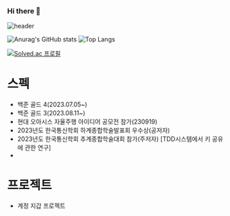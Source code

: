 ### Hi there 👋

<!--
**Vak-kas/Vak-kas** is a ✨ _special_ ✨ repository because its `README.md` (this file) appears on your GitHub profile.

Here are some ideas to get you started:

- 🔭 I’m currently working on ...
- 🌱 I’m currently learning ...
- 👯 I’m looking to collaborate on ...
- 🤔 I’m looking for help with ...
- 💬 Ask me about ...
- 📫 How to reach me: ...
- 😄 Pronouns: ...
- ⚡ Fun fact: ...
-->

![header](https://capsule-render.vercel.app/api?type=wave&color=auto&height=300&section=header&text=capsule%20render&fontSize=90)




![Anurag's GitHub stats](https://github-readme-stats.vercel.app/api?username=Vak-kas&show_icons=true&theme=ambient_gradient)
![Top Langs](https://github-readme-stats.vercel.app/api/top-langs/?username=Vak-kas&layout=compact&theme=ambient_gradient)

[![Solved.ac 프로필](http://mazassumnida.wtf/api/v2/generate_badge?boj=whiterose12)](https://solved.ac/whiterose12)

# 스펙
- 백준 골드 4(2023.07.05~)
- 백준 골드 3(2023.08.11~)
- 현대 오아시스 자율주행 아이디어 공모전 참가(230919)
- 2023년도 한국통신학회 하계종합학술발표회 우수상(공저자)
- 2023년도 한국통신학회 추계종합학술대회 참가(주저자) [TDD시스템에서 키 공유에 관한 연구]
- 
# 프로젝트
- 계정 지갑 프로젝트

